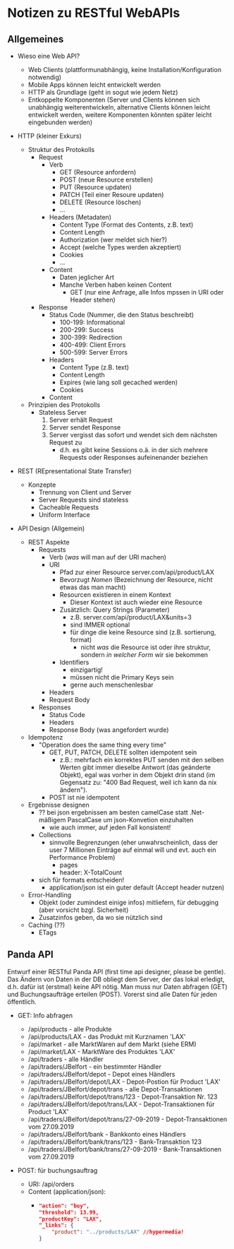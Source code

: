 # Notizen zu RESTful WebAPIs
## Allgemeines
* Wieso eine Web API?
  * Web Clients (plattformunabhängig, keine Installation/Konfiguration notwendig)
  * Mobile Apps können leicht entwickelt werden
  * HTTP als Grundlage (geht in sogut wie jedem Netz)
  * Entkoppelte Komponenten (Server und Clients können sich unabhängig weiterentwickeln, alternative Clients können leicht entwickelt werden, weitere Komponenten könnten später leicht eingebunden werden)

* HTTP (kleiner Exkurs)
  * Struktur des Protokolls
    * Request
      * Verb
        * GET (Resource anfordern)
        * POST (neue Resource erstellen)
        * PUT (Resource updaten)
        * PATCH (Teil einer Resoure updaten)
        * DELETE (Resource löschen)
        * ...
      * Headers (Metadaten)
        * Content Type (Format des Contents, z.B. text)
        * Content Length
        * Authorization (wer meldet sich hier?)
        * Accept (welche Types werden akzeptiert)
        * Cookies
        * ...
      * Content
        * Daten jeglicher Art
        * Manche Verben haben keinen Content
          * GET (nur eine Anfrage, alle Infos mpssen in URI oder Header stehen)
    * Response
      * Status Code (Nummer, die den Status beschreibt)
        * 100-199: Informational
        * 200-299: Success
        * 300-399: Redirection
        * 400-499: Client Errors
        * 500-599: Server Errors
      * Headers
        * Content Type (z.B. text)
        * Content Length
        * Expires (wie lang soll gecached werden)
        * Cookies
      * Content
  * Prinzipien des Protokolls
    * Stateless Server
      1. Server erhält Request
      2. Server sendet Response
      3. Server vergisst das sofort und wendet sich dem nächsten Request zu
         * d.h. es gibt keine Sessions o.ä. in der sich mehrere Requests oder Responses aufeinenander beziehen

* REST (REpresentational State Transfer)
  * Konzepte
    * Trennung von Client und Server
    * Server Requests sind stateless
    * Cacheable Requests
    * Uniform Interface

* API Design (Allgemein)
  * REST Aspekte
    * Requests
      * Verb (_was_ will man auf der URI machen)
      * URI
        * Pfad zur einer Resource server.com/api/product/LAX
        * Bevorzugt _Nomen_ (Bezeichnung der Resource, nicht etwas das man macht)
        * Resourcen existieren in einem Kontext
          * Dieser Kontext ist auch wieder eine Resource
        * Zusätzlich: Query Strings (Parameter)
          * z.B. server.com/api/product/LAX&units=3
          * sind IMMER optional
          * für dinge die keine Resource sind (z.B. sortierung, format)
            * nicht _was_ die Resource ist oder ihre struktur, sondern _in welcher Form_ wir sie bekommen
        * Identifiers
          * einzigartig!
          * müssen nicht die Primary Keys sein
          * gerne auch menschenlesbar
      * Headers
      * Request Body
    * Responses
      * Status Code
      * Headers
      * Response Body (was angefordert wurde)
  * Idempotenz
    * "Operation does the same thing every time"
      * GET, PUT, PATCH, DELETE sollten idempotent sein
        * z.B.: mehrfach ein korrektes PUT senden mit den selben Werten gibt immer dieselbe Antwort (das geänderte Objekt), egal was vorher in dem Objekt drin stand (im Gegensatz zu: "400 Bad Request, weil ich kann da nix ändern").
      * POST ist nie idempotent
  * Ergebnisse designen
    * ?? bei json ergebnissen am besten camelCase statt .Net-mäßigem PascalCase um json-Konvetion einzuhalten
      * wie auch immer, auf jeden Fall konsistent!
    * Collections
      * sinnvolle Begrenzungen (eher unwahrscheinlich, dass der user 7 Millionen Einträge auf einmal will und evt. auch ein Performance Problem)
        * pages
        * header: X-TotalCount
    * sich für formats entscheiden!
      * application/json ist ein guter default (Accept header nutzen)
  * Error-Handling
    * Objekt (oder zumindest einige infos) mitliefern, für debugging (aber vorsicht bzgl. Sicherheit)
    * Zusatzinfos geben, da wo sie nützlich sind
  * Caching (??)
    * ETags



## Panda API
Entwurf einer RESTful Panda API (first time api designer, please be gentle). Das Ändern von Daten in der DB obliegt dem Server, der das lokal erledigt, d.h. dafür ist (erstmal) keine API nötig.
Man muss nur Daten abfragen (GET) und Buchungsaufträge erteilen (POST). Vorerst sind alle Daten für jeden öffentlich.

* GET: Info abfragen
  * /api/products - alle Produkte
  * /api/products/LAX - das Produkt mit Kurznamen 'LAX'
  * /api/market - alle MarktWaren auf dem Markt (siehe ERM)
  * /api/market/LAX - MarktWare des Produktes 'LAX'
  * /api/traders - alle Händler
  * /api/traders/JBelfort - ein bestimmter Händler
  * /api/traders/JBelfort/depot - Depot eines Händlers
  * /api/traders/JBelfort/depot/LAX - Depot-Postion für Product 'LAX'
  * /api/traders/JBelfort/depot/trans - alle Depot-Transaktionen
  * /api/traders/JBelfort/depot/trans/123 - Depot-Transaktion Nr. 123
  * /api/traders/JBelfort/depot/trans/LAX - Depot-Transaktionen für Product 'LAX'
  * /api/traders/JBelfort/depot/trans/27-09-2019 - Depot-Transaktionen vom 27.09.2019
  * /api/traders/JBelfort/bank - Bankkonto eines Händlers
  * /api/traders/JBelfort/bank/trans/123 - Bank-Transaktion 123
  * /api/traders/JBelfort/bank/trans/27-09-2019 - Bank-Transaktionen vom 27.09.2019

* POST: für buchungsauftrag 
  * URI: /api/orders
  * Content (application/json):
    * ```json
      "action": "buy",
      "threshold": 13.99,
      "productKey": "LAX",
      "_links": {
          "product": "../products/LAX" //hypermedia!
      }
      ```
